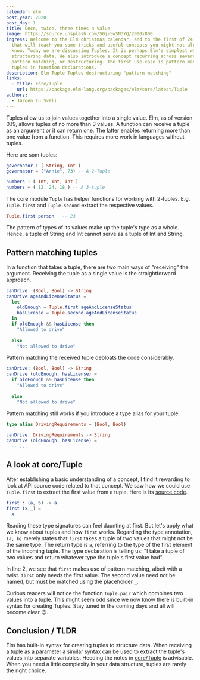 ```yaml
---
calendar: elm
post_year: 2020
post_day: 1
title: Once, twice, three times a value
image: https://source.unsplash.com/S0j-5wSN3YQ/2000x800
ingress: Welcome to the Elm christmas calendar, and to the first of 24 articles
  that will teach you some tricks and useful concepts you might not already
  know. Today we are discussing Tuples. It is perhaps Elm's simplest way of
  structuring data. We also introduce a concept recurring across several days;
  pattern matching, or destructuring. The first use-case is pattern matching of
  tuples in function declarations.
description: Elm Tuple Tuples destructuring "pattern matching"
links:
  - title: core/Tuple
    url: https://package.elm-lang.org/packages/elm/core/latest/Tuple
authors:
  - Jørgen Tu Sveli
---
```

Tuples allow us to join values together into a single value. Elm, as of version 0.19, allows tuples of no more than 3 values. A function can receive a tuple as an argument or it can return one. The latter enables returning more than one value from a function. This requires more work in languages without tuples. 

Here are som tuples:

```elm
governator : ( String, Int )
governator = ("Arnie", 73) -- A 2-Tuple

numbers : ( Int, Int, Int )
numbers = ( 12, 24, 18 ) -- A 3-tuple

```

The core module `Tuple` has helper functions for working with 2-tuples. E.g. `Tuple.first` and `Tuple.second` extract the respective values. 

```elm
Tuple.first person   -- 23
```

The pattern of types of its values make up the tuple's type as a whole. Hence, a tuple of String and Int cannot serve as a tuple of Int and String.

## Pattern matching tuples

In a function that takes a tuple, there are two main ways of "receiving" the argument. Receiving the tuple as a single value is the straightforward approach.

```elm
canDrive: (Bool, Bool) -> String
canDrive ageAndLicenseStatus =
  let 
    oldEnough = Tuple.first ageAndLicenseStatus
    hasLicense = Tuple.second ageAndLicenseStatus
  in
  if oldEnough && hasLicense then
    "Allowed to drive"
    
  else
    "Not allowed to drive"
```

Pattern matching the received tuple debloats the code considerably.

```elm
canDrive: (Bool, Bool) -> String
canDrive (oldEnough, hasLicense) =
  if oldEnough && hasLicense then
    "Allowed to drive"
    
  else
    "Not allowed to drive"
```

Pattern matching still works if you introduce a type alias for your tuple.

```elm
type alias DrivingRequirements = (Bool, Bool)

canDrive: DrivingRequirements -> String
canDrive (oldEnough, hasLicense) =
  -- ...
```

## A look at core/Tuple

After establishing a basic understanding of a concept, I find it rewarding to look at API source code related to that concept. We saw how we could use `Tuple.first` to extract the first value from a tuple. Here is its [source code](https://github.com/elm/core/blob/master/src/Tuple.elm).

```elm
first : (a, b) -> a
first (x,_) =
  x
```

Reading these type signatures can feel daunting at first. But let's apply what we know about tuples and how `first` works. Regarding the type annotation, `(a, b)` merely states that `first` takes a tuple of two values that might not be the same type. The return type is `a`, referring to the type of the first element of the incoming tuple. The type declaration is telling us: "I take a tuple of two values and return whatever type the tuple's first value had".

In line 2, we see that `first` makes use of pattern matching, albeit with a twist. `first` only needs the first value. The second value need not be named, but must be matched using the placeholder `_`.

Curious readers will notice the function `Tuple.pair` which combines two values into a tuple. This might seem odd since we now know there is built-in syntax for creating Tuples. Stay tuned in the coming days and all will become clear 😉.

## Conclusion / TLDR

Elm has built-in syntax for creating tuples to structure data. When receiving a tuple as a parameter a similar syntax can be used to extract the tuple's values into separate variables. Heeding the notes in [core/Tuple](https://package.elm-lang.org/packages/elm/core/latest/Tuple) is advisable. When you need a little complexity in your data structure, tuples are rarely the right choice.